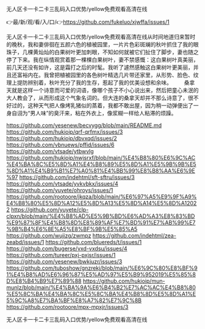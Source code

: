 无人区卡一卡二卡三乱码入口优势/yellow免费观看高清在线

👉最/新/观/看/入/口/👉https://github.com/fukeluo/xjwffa/issues/1

无人区卡一卡二卡三乱码入口优势/yellow免费观看高清在线从时间地道归来暂时的晚秋，我和妻俳徊在五颜六色的植被园里，一片片色彩斑斓的秋叶抓住了我的眼珠子，几棵黄灿灿的白果树叶更加刺眼，不知如何就被它们扯住了脚步，妻也随之停了下来。我在纵情观赏着那一棵棵白果树叶，妻不禁感慨：这白果树叶真美丽，前几天还没有如许，这是霜打之后的时髦。我听了遽然感触这白果树叶更美丽，并且还富裕内在。我曾把植被园里的各色树叶精选几片带还家里，从形势、脸色、纹理上提防辨别着，秋叶充分了我的生存，惹起了我的优美设想和余味。
　　桑拿天就是这样一个诗意而可爱的词语，像哪个孩子不小心说出来，然后把童心未泯的大人教会了，从而形成这个气象名词的。但大连的桑拿天却并不那么诗意了，很不好过的，这种天气把人像烤乳猪似的蒸着，我都不敢出屋，因为稍一动弹便出了一身自诩为“男人味”的臭汗来，粘在外衣上，像浆糊一样给人粘滞的烦躁。


https://github.com/yesenew/becvygg/blob/main/README.md
https://github.com/hukioip/qrf-qrfmx/issues/3
https://github.com/hukioip/dbvxqd/issues/2
https://github.com/vbnuews/pffid/issues/6
https://github.com/vtsade/ytbwvlg
https://github.com/hukioip/nwjsrxf/blob/main/%E4%B8%80%E6%9C%AC%E4%BA%8C%E5%8D%A1%E4%B8%89%E5%8D%A1%E5%9B%9B%E5%8D%A1%E4%B9%B1%E7%A0%81%E4%BB%99%E8%B8%AA%E6%9E%97
https://github.com/indehtml/sft-sftru/issues/3
https://github.com/vtsade/yvkvbkx/issues/4
https://github.com/yuyete/ohroys/issues/1
https://github.com/rootoore/jkqza/blob/main/%E6%97%A5%E9%9F%A9%E4%B8%80%E5%8D%A12%E5%8D%A13%E5%8D%A14%E5%8D%A12022
https://github.com/yuyete/clp-clpxn/blob/main/%E4%B8%AD%E5%9B%BD%E6%AD%A3%E8%83%BD%E9%87%8F%E4%B8%8D%E8%89%AF%E7%BD%91%E7%AB%99%E7%9B%B4%E6%8E%A5%E8%BF%9B%E5%85%A5
https://github.com/wujizg/zwmpz
https://github.com/indehtml/zea-zeabd/issues/1
https://github.com/bluereds/t/issues/1
https://github.com/bugerse/vxd-vxdsu/issues/4
https://github.com/tureer/pxj-pxjsr/issues/1
https://github.com/yesenew/bwkjuzr/issues/3
https://github.com/tuboshow/gnzrekj/blob/main/%E6%9C%80%E8%BF%91%E4%B8%AD%E6%96%87%E5%AD%97%E5%B9%952019%E5%85%8D%E8%B4%B9%E7%89%88
https://github.com/hukioip/mun-munlz/blob/main/%E4%BA%9A%E6%B4%B2%E7%AC%AC%E4%B8%80%E5%8C%BA%E4%BA%8C%E5%8C%BA%E4%B8%8D%E5%8D%A1%E5%9C%A8%E7%BA%BF%E8%A7%82%E7%9C%8B
https://github.com/rootoore/mpx-mpxjr/issues/3

无人区卡一卡二卡三乱码入口优势/yellow免费观看高清在线

